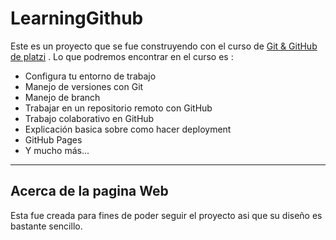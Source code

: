 # LearningGithub
Este es un proyecto que se fue construyendo con el curso de [ Git & GitHub de platzi](http://https://platzi.com/clases/git-github/ " Git & GitHub de platzi")  .
Lo que podremos encontrar en el curso es : 
- Configura tu entorno de trabajo
- Manejo de versiones con Git
- Manejo de branch
- Trabajar en un repositorio remoto con GitHub
- Trabajo colaborativo en GitHub
- Explicación basica sobre como hacer deployment
- GitHub Pages 
- Y mucho más... 

------------
## Acerca de la pagina Web
Esta fue creada para fines de poder seguir el proyecto asi que su diseño es bastante sencillo.

